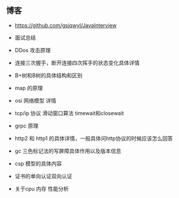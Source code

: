 ## 博客

* https://github.com/gsjqwyl/JavaInterview
* 面试总结

* DDos 攻击原理

* 连接三次握手，断开连接四次挥手的状态变化具体详情

* B+树和B树的具体结构和区别

* map 的原理

* osi 网络模型 详情

* tcp/ip 协议 滑动窗口算法 timewait和closewait

* grpc 原理 

* http2 和 http1 的具体详情，一般具体问http协议的时候应该怎么回答

* gc 三色标记法的写屏障具体作用以及版本信息

* csp 模型的具体内容

* 证书的单向认证双向认证

* 关于cpu 内存 性能分析
